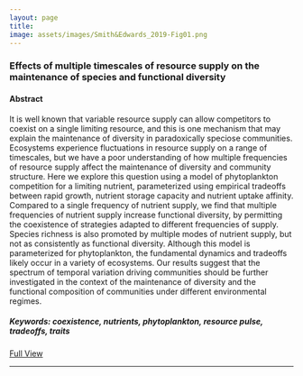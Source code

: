 ```yaml
---
layout: page
title: 
image: assets/images/Smith&Edwards_2019-Fig01.png
---
```

<h3>Effects of multiple timescales of resource supply on the maintenance of species and functional diversity</h3>

<h4>Abstract</h4>
<p>It is well known that variable resource supply can allow competitors to coexist on a single limiting resource, and this is one mechanism that may explain the maintenance of diversity in paradoxically speciose communities. Ecosystems experience fluctuations in resource supply on a range of timescales, but we have a poor understanding of how multiple frequencies of resource supply affect the maintenance of diversity and community structure. Here we explore this question using a model of phytoplankton competition for a limiting nutrient, parameterized using empirical tradeoffs between rapid growth, nutrient storage capacity and nutrient uptake affinity. Compared to a single frequency of nutrient supply, we find that multiple frequencies of nutrient supply increase functional diversity, by permitting the coexistence of strategies adapted to different frequencies of supply. Species richness is also promoted by multiple modes of nutrient supply, but not as consistently as functional diversity. Although this model is parameterized for phytoplankton, the fundamental dynamics and tradeoffs likely occur in a variety of ecosystems. Our results suggest that the spectrum of temporal variation driving communities should be further investigated in the context of the maintenance of diversity and the functional composition of communities under different environmental regimes.</p>

<h5>Keywords: coexistence, nutrients, phytoplankton, resource pulse, tradeoffs, traits</h5>

<a href="{{ 'media/Smith&Edwards_2019-Oikos.pdf' | absolute_url }}" class="button icon fa-download">Full View</a>

<hr class="major" />
